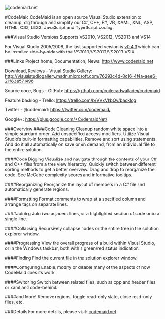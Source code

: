 ![codemaid.net](http://i1.visualstudiogallery.msdn.s-msft.com/76293c4d-8c16-4f4a-aee6-21f83a571496/image/file/137749/1/about.png)

#CodeMaid
CodeMaid is an open source Visual Studio extension to cleanup, dig through and simplify our C#, C++, F#, VB, XAML, XML, ASP, HTML, CSS, LESS, JavaScript and TypeScript coding.

###Visual Studio Versions
Supports VS2010, VS2012, VS2013 and VS14

For Visual Studio 2005/2008, the last supported version is [v0.4.3](https://github.com/codecadwallader/codemaid/releases/download/v0.4.3/CodeMaid_v0.4.3.msi) which can be installed side-by-side with the VS2010/VS2012/VS2013 VSIX.

###Links
Project home, Documentation, News: http://www.codemaid.net

Download, Reviews - Visual Studio Gallery: http://visualstudiogallery.msdn.microsoft.com/76293c4d-8c16-4f4a-aee6-21f83a571496

Source code, Bugs - GitHub: https://github.com/codecadwallader/codemaid

Feature backlog - Trello: https://trello.com/b/VVxVhbQv/backlog

Twitter - @codemaid: https://twitter.com/codemaid/

Google+: https://plus.google.com/+CodemaidNet/

###Overview
####Code Cleaning
Cleanup random white space into a simple standard order.  Add unspecified access modifiers.  Utilize Visual Studio’s built-in formatting capabilities.  Remove and sort using statements.  And do it all automatically on save or on demand, from an individual file to the entire solution.

####Code Digging
Visualize and navigate through the contents of your C# and C++ files from a tree view hierarchy.  Quickly switch between different sorting methods to get a better overview.  Drag and drop to reorganize the code.  See McCabe complexity scores and informative tooltips.

####Reorganizing
Reorganize the layout of members in a C# file and automatically generate regions.

####Formatting
Format comments to wrap at a specified column and arrange tags on separate lines.

####Joining
Join two adjacent lines, or a highlighted section of code onto a single line.

####Collapsing
Recursively collapse nodes or the entire tree in the solution explorer window.

####Progressing
View the overall progress of a build within Visual Studio, or in the Windows taskbar, both with a green/red status indication.

####Finding
Find the current file in the solution explorer window.

####Configuring
Enable, modify or disable many of the aspects of how CodeMaid does its work.

####Switching
Switch between related files, such as cpp and header files or xaml and code-behind.

####and More!
Remove regions, toggle read-only state, close read-only files, etc.

###Details
For more details, please visit: [codemaid.net](http://www.codemaid.net/)

